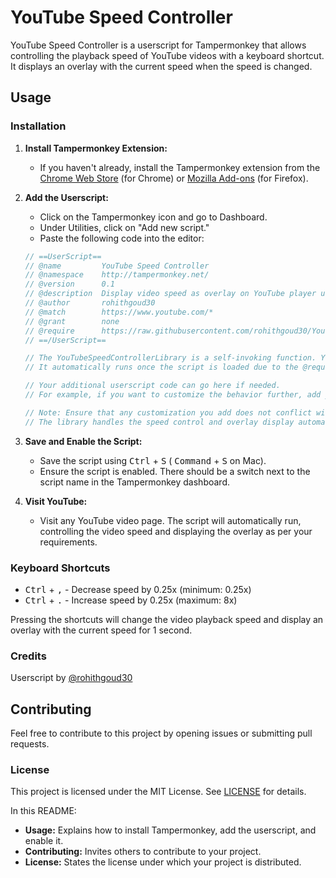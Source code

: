 # YouTube Speed Controller

YouTube Speed Controller is a userscript for Tampermonkey that allows controlling the playback speed of YouTube videos with a keyboard shortcut. It displays an overlay with the current speed when the speed is changed.

## Usage

### Installation

1. **Install Tampermonkey Extension:**
   - If you haven't already, install the Tampermonkey extension from the [Chrome Web Store](https://chrome.google.com/webstore/detail/tampermonkey/dhdgffkkebhmkfjojejmpbldmpobfkfo) (for Chrome) or [Mozilla Add-ons](https://addons.mozilla.org/en-US/firefox/addon/tampermonkey/) (for Firefox).

2. **Add the Userscript:**
   - Click on the Tampermonkey icon and go to Dashboard.
   - Under Utilities, click on "Add new script."
   - Paste the following code into the editor:

   ```javascript
   // ==UserScript==
   // @name         YouTube Speed Controller
   // @namespace    http://tampermonkey.net/
   // @version      0.1
   // @description  Display video speed as overlay on YouTube player using the YouTubeSpeedControllerLibrary.
   // @author       rohithgoud30
   // @match        https://www.youtube.com/*
   // @grant        none
   // @require      https://raw.githubusercontent.com/rohithgoud30/YoutubeSpeedControllerLibary/main/youtubeSpeedController.js
   // ==/UserScript==

   // The YouTubeSpeedControllerLibrary is a self-invoking function. You don't need to call it manually.
   // It automatically runs once the script is loaded due to the @require directive above.

   // Your additional userscript code can go here if needed.
   // For example, if you want to customize the behavior further, add your code below this comment.

   // Note: Ensure that any customization you add does not conflict with the functionality provided by the YouTubeSpeedControllerLibrary.
   // The library handles the speed control and overlay display automatically.

3. **Save and Enable the Script:**
   - Save the script using <kbd>Ctrl</kbd> + <kbd>S</kbd> ( <kbd>Command</kbd> + <kbd>S</kbd> on Mac).
   - Ensure the script is enabled. There should be a switch next to the script name in the Tampermonkey dashboard.

4. **Visit YouTube:**
   - Visit any YouTube video page. The script will automatically run, controlling the video speed and displaying the overlay as per your requirements.

### Keyboard Shortcuts

- <kbd>Ctrl</kbd> + <kbd>,</kbd> - Decrease speed by 0.25x (minimum: 0.25x)
- <kbd>Ctrl</kbd> + <kbd>.</kbd> - Increase speed by 0.25x (maximum: 8x)


Pressing the shortcuts will change the video playback speed and display an overlay with the current speed for 1 second.

### Credits

Userscript by [@rohithgoud30](https://github.com/rohithgoud30)

## Contributing

Feel free to contribute to this project by opening issues or submitting pull requests.

### License

This project is licensed under the MIT License. See [LICENSE](https://github.com/rohithgoud30/YoutubeSpeedControllerLibary/blob/main/LICENSE) for details.

In this README:

- **Usage:** Explains how to install Tampermonkey, add the userscript, and enable it.
- **Contributing:** Invites others to contribute to your project.
- **License:** States the license under which your project is distributed.
